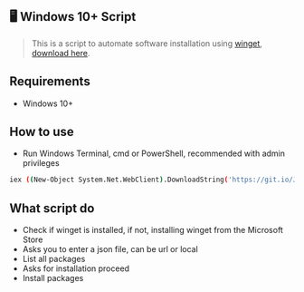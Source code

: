 ## 🖥️ Windows 10+ Script
> This is a script to automate software installation using [winget](https://docs.microsoft.com/en-us/windows/package-manager/winget/), [download here](https://aka.ms/getwinget).

## Requirements
* Windows 10+

## How to use
- Run Windows Terminal, cmd or PowerShell, recommended with admin privileges
```bash
iex ((New-Object System.Net.WebClient).DownloadString('https://git.io/JDBpN'))
```

## What script do 
* Check if winget is installed, if not, installing winget from the Microsoft Store
* Asks you to enter a json file, can be url or local
* List all packages
* Asks for installation proceed
* Install packages 